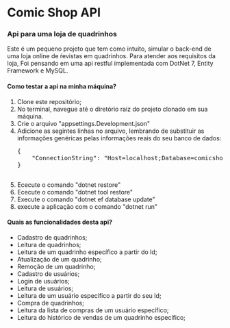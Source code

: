 <h1>Comic Shop API</h1>
<h3>Api para uma loja de quadrinhos</h3>

<p>Este é um pequeno projeto que tem como intuito, simular o back-end de uma loja online de ŕevistas em quadrinhos. Para atender aos requisitos da loja, Foi pensando em uma api restful implementada com DotNet 7, Entity Framework e MySQL.</p>

<h4>Como testar a api na minha máquina?</h4>

<ol>
	<li>Clone este repositório;</li>
	<li>No terminal, navegue até o diretório raiz do projeto clonado em sua máquina.</li>
	<li>Crie o arquivo "appsettings.Development.json"</li>
	<li>Adicione as segintes linhas no arquivo, lembrando de substituir as informações genéricas pelas informações reais do seu banco de dados:</li>
	<pre>
{
  	"ConnectionString": "Host=localhost;Database=comicshop;Username=root;Password="
}
	</pre>
	<li>Ececute o comando "dotnet restore"</li>
	<li>Ececute o comando "dotnet tool restore"</li>
	<li>Execute o comando "dotnet ef database update"</li>
	<li>execute a aplicação com o comando "dotnet run"</li>
</ol>

<h4>Quais as funcionalidades desta api?</h4>

<ul>
	<li>Cadastro de quadrinhos;</li>
	<li>Leitura de quadrinhos;</li>
	<li>Leitura de um quadrinho específico a partir do Id;</li>
	<li>Atualização de um quadrinho;</li>
	<li>Remoção de um quadrinho;</li>
	<li>Cadastro de usuários;</li>
	<li>Login de usuários;</li>
	<li>Leitura de usuários;</li>
	<li>Leitura de um usuário específico a partir do seu Id;</li>
	<li>Compra de quadrinhos;</li>
	<li>Leitura da lista de compras de um usuário específico;</li>
	<li>Leitura do histórico de vendas de um quadrinho específico;</li>
</ul>